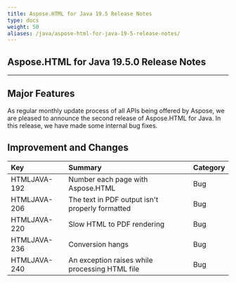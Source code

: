 ```yaml
---
title: Aspose.HTML for Java 19.5 Release Notes
type: docs
weight: 50
aliases: /java/aspose-html-for-java-19-5-release-notes/
---
```


## **Aspose.HTML for Java 19.5.0 Release Notes** ## 
-----
## **Major Features** ## 
As regular monthly update process of all APIs being offered by Aspose, we are pleased to announce the second release of Aspose.HTML for Java. In this release, we have made some internal bug fixes.
## **Improvement and Changes** ## 

|**Key**|**Summary**|**Category**|
| :- | :- | :- |
|HTMLJAVA-192|Number each page with Aspose.HTML|Bug|
|HTMLJAVA-206|The text in PDF output isn't properly formatted|Bug|
|HTMLJAVA-220|Slow HTML to PDF rendering|Bug|
|HTMLJAVA-236|Conversion hangs|Bug|
|HTMLJAVA-240|An exception raises while processing HTML file|Bug|

